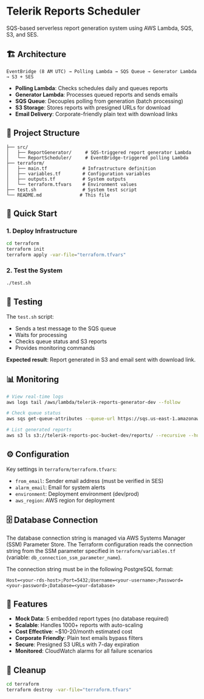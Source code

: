 # Telerik Reports Scheduler

SQS-based serverless report generation system using AWS Lambda, SQS, S3, and SES.

## 🏗️ Architecture

```
EventBridge (8 AM UTC) → Polling Lambda → SQS Queue → Generator Lambda → S3 + SES
```

- **Polling Lambda**: Checks schedules daily and queues reports
- **Generator Lambda**: Processes queued reports and sends emails
- **SQS Queue**: Decouples polling from generation (batch processing)
- **S3 Storage**: Stores reports with presigned URLs for download
- **Email Delivery**: Corporate-friendly plain text with download links

## 📁 Project Structure

```
├── src/
│   ├── ReportGenerator/     # SQS-triggered report generator Lambda
│   └── ReportScheduler/     # EventBridge-triggered polling Lambda
├── terraform/
│   ├── main.tf             # Infrastructure definition
│   ├── variables.tf        # Configuration variables
│   ├── outputs.tf          # System outputs
│   └── terraform.tfvars    # Environment values
├── test.sh                 # System test script
└── README.md              # This file
```

## 🚀 Quick Start

### 1. Deploy Infrastructure
```bash
cd terraform
terraform init
terraform apply -var-file="terraform.tfvars"
```

### 2. Test the System
```bash
./test.sh
```

## 🧪 Testing

The `test.sh` script:
- Sends a test message to the SQS queue
- Waits for processing
- Checks queue status and S3 reports
- Provides monitoring commands

**Expected result**: Report generated in S3 and email sent with download link.

## 📊 Monitoring

```bash
# View real-time logs
aws logs tail /aws/lambda/telerik-reports-generator-dev --follow

# Check queue status
aws sqs get-queue-attributes --queue-url https://sqs.us-east-1.amazonaws.com/285824578675/telerik-reports-queue-dev --attribute-names ApproximateNumberOfMessages

# List generated reports
aws s3 ls s3://telerik-reports-poc-bucket-dev/reports/ --recursive --human-readable
```

## ⚙️ Configuration

Key settings in `terraform/terraform.tfvars`:
- `from_email`: Sender email address (must be verified in SES)
- `alarm_email`: Email for system alerts
- `environment`: Deployment environment (dev/prod)
- `aws_region`: AWS region for deployment

## 🗄️ Database Connection

The database connection string is managed via AWS Systems Manager (SSM) Parameter Store. The Terraform configuration reads the connection string from the SSM parameter specified in `terraform/variables.tf` (variable: `db_connection_ssm_parameter_name`).

The connection string must be in the following PostgreSQL format:

`Host=<your-rds-host>;Port=5432;Username=<your-username>;Password=<your-password>;Database=<your-database>`

## 🎯 Features

- **Mock Data**: 5 embedded report types (no database required)
- **Scalable**: Handles 1000+ reports with auto-scaling
- **Cost Effective**: ~$10-20/month estimated cost
- **Corporate Friendly**: Plain text emails bypass filters
- **Secure**: Presigned S3 URLs with 7-day expiration
- **Monitored**: CloudWatch alarms for all failure scenarios

## 🔧 Cleanup

```bash
cd terraform
terraform destroy -var-file="terraform.tfvars"
```
